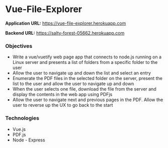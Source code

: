 # Vue-File-Explorer


**Application URL:** https://vue-file-explorer.herokuapp.com

**Backend URL:** https://salty-forest-05662.herokuapp.com


### Objectives ###
* Write a vue/vuetify web page app that connects to node.js running on a Linux server and presents a list of folders from a specific folder to the user
* Allow the user to navigate up and down the list and select an entry
* Enumerate the PDF files in the selected folder on the server, present the list to the user and allow the user to navigate up and down
* When the user selects one file, download the file from the server and display the contents in the web app using PDFjs
* Allow the user to navigate next and previous pages in the PDF. Allow the user to reverse up the UX to go back to the start


### Technologies ###
* Vue.js
* PDF.js
* Node - Express
